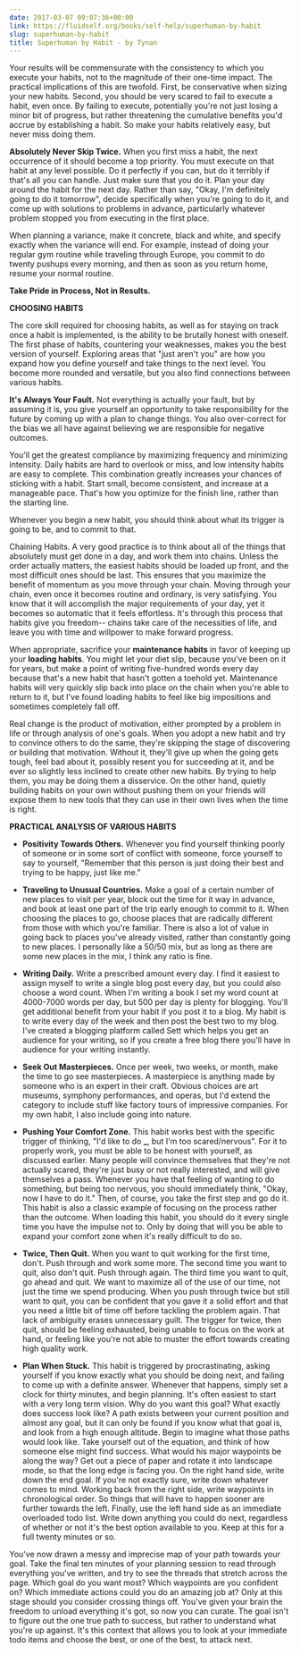 ```yaml
---
date: 2017-03-07 09:07:36+00:00
link: https://fluidself.org/books/self-help/superhuman-by-habit
slug: superhuman-by-habit
title: Superhuman by Habit - by Tynan
---
```


Your results will be commensurate with the consistency to which you execute your habits, not to the magnitude of their one-time impact. The practical implications of this are twofold. First, be conservative when sizing your new habits. Second, you should be very scared to fail to execute a habit, even once. By failing to execute, potentially you're not just losing a minor bit of progress, but rather threatening the cumulative benefits you'd accrue by establishing a habit. So make your habits relatively easy, but never miss doing them.

**Absolutely Never Skip Twice.** When you first miss a habit, the next occurrence of it should become a top priority. You must execute on that habit at any level possible. Do it perfectly if you can, but do it terribly if that's all you can handle. Just make sure that you do it. Plan your day around the habit for the next day. Rather than say, "Okay, I'm definitely going to do it tomorrow", decide specifically when you're going to do it, and come up with solutions to problems in advance, particularly whatever problem stopped you from executing in the first place.

When planning a variance, make it concrete, black and white, and specify exactly when the variance will end. For example, instead of doing your regular gym routine while traveling through Europe, you commit to do twenty pushups every morning, and then as soon as you return home, resume your normal routine.

**Take Pride in Process, Not in Results.**

**CHOOSING HABITS**

The core skill required for choosing habits, as well as for staying on track once a habit is implemented, is the ability to be brutally honest with oneself. The first phase of habits, countering your weaknesses, makes you the best version of yourself. Exploring areas that "just aren't you" are how you expand how you define yourself and take things to the next level. You become more rounded and versatile, but you also find connections between various habits.

**It's Always Your Fault.** Not everything is actually your fault, but by assuming it is, you give yourself an opportunity to take responsibility for the future by coming up with a plan to change things. You also over-correct for the bias we all have against believing we are responsible for negative outcomes.

You'll get the greatest compliance by maximizing frequency and minimizing intensity. Daily habits are hard to overlook or miss, and low intensity habits are easy to complete. This combination greatly increases your chances of sticking with a habit. Start small, become consistent, and increase at a manageable pace. That's how you optimize for the finish line, rather than the starting line.

Whenever you begin a new habit, you should think about what its trigger is going to be, and to commit to that.

Chaining Habits. A very good practice is to think about all of the things that absolutely must get done in a day, and work them into chains. Unless the order actually matters, the easiest habits should be loaded up front, and the most difficult ones should be last. This ensures that you maximize the benefit of momentum as you move through your chain. Moving through your chain, even once it becomes routine and ordinary, is very satisfying. You know that it will accomplish the major requirements of your day, yet it becomes so automatic that it feels effortless. It's through this process that habits give you freedom-- chains take care of the necessities of life, and leave you with time and willpower to make forward progress.

When appropriate, sacrifice your **maintenance habits** in favor of keeping up your **loading habits**. You might let your diet slip, because you've been on it for years, but make a point of writing five-hundred words every day because that's a new habit that hasn't gotten a toehold yet. Maintenance habits will very quickly slip back into place on the chain when you're able to return to it, but I've found loading habits to feel like big impositions and sometimes completely fall off.

Real change is the product of motivation, either prompted by a problem in life or through analysis of one's goals. When you adopt a new habit and try to convince others to do the same, they're skipping the stage of discovering or building that motivation. Without it, they'll give up when the going gets tough, feel bad about it, possibly resent you for succeeding at it, and be ever so slightly less inclined to create other new habits. By trying to help them, you may be doing them a disservice. On the other hand, quietly building habits on your own without pushing them on your friends will expose them to new tools that they can use in their own lives when the time is right.

**PRACTICAL ANALYSIS OF VARIOUS HABITS**

- **Positivity Towards Others.** Whenever you find yourself thinking poorly of someone or in some sort of conflict with someone, force yourself to say to yourself, "Remember that this person is just doing their best and trying to be happy, just like me."

- **Traveling to Unusual Countries.** Make a goal of a certain number of new places to visit per year, block out the time for it way in advance, and book at least one part of the trip early enough to commit to it. When choosing the places to go, choose places that are radically different from those with which you're familiar. There is also a lot of value in going back to places you've already visited, rather than constantly going to new places. I personally like a 50/50 mix, but as long as there are some new places in the mix, I think any ratio is fine.

- **Writing Daily.** Write a prescribed amount every day. I find it easiest to assign myself to write a single blog post every day, but you could also choose a word count. When I'm writing a book I set my word count at 4000-7000 words per day, but 500 per day is plenty for blogging. You'll get additional benefit from your habit if you post it to a blog. My habit is to write every day of the week and then post the best two to my blog. I've created a blogging platform called Sett which helps you get an audience for your writing, so if you create a free blog there you'll have in audience for your writing instantly.

- **Seek Out Masterpieces.** Once per week, two weeks, or month, make the time to go see masterpieces. A masterpiece is anything made by someone who is an expert in their craft. Obvious choices are art museums, symphony performances, and operas, but I'd extend the category to include stuff like factory tours of impressive companies. For my own habit, I also include going into nature.

- **Pushing Your Comfort Zone.** This habit works best with the specific trigger of thinking, "I'd like to do **\_**, but I'm too scared/nervous". For it to properly work, you must be able to be honest with yourself, as discussed earlier. Many people will convince themselves that they're not actually scared, they're just busy or not really interested, and will give themselves a pass. Whenever you have that feeling of wanting to do something, but being too nervous, you should immediately think, "Okay, now I have to do it." Then, of course, you take the first step and go do it. This habit is also a classic example of focusing on the process rather than the outcome. When loading this habit, you should do it every single time you have the impulse not to. Only by doing that will you be able to expand your comfort zone when it's really difficult to do so.

- **Twice, Then Quit.** When you want to quit working for the first time, don't. Push through and work some more. The second time you want to quit, also don't quit. Push through again. The third time you want to quit, go ahead and quit. We want to maximize all of the use of our time, not just the time we spend producing. When you push through twice but still want to quit, you can be confident that you gave it a solid effort and that you need a little bit of time off before tackling the problem again. That lack of ambiguity erases unnecessary guilt. The trigger for twice, then quit, should be feeling exhausted, being unable to focus on the work at hand, or feeling like you're not able to muster the effort towards creating high quality work.

- **Plan When Stuck.** This habit is triggered by procrastinating, asking yourself if you know exactly what you should be doing next, and failing to come up with a definite answer. Whenever that happens, simply set a clock for thirty minutes, and begin planning. It's often easiest to start with a very long term vision. Why do you want this goal? What exactly does success look like? A path exists between your current position and almost any goal, but it can only be found if you know what that goal is, and look from a high enough altitude. Begin to imagine what those paths would look like. Take yourself out of the equation, and think of how someone else might find success. What would his major waypoints be along the way? Get out a piece of paper and rotate it into landscape mode, so that the long edge is facing you. On the right hand side, write down the end goal. If you're not exactly sure, write down whatever comes to mind. Working back from the right side, write waypoints in chronological order. So things that will have to happen sooner are further towards the left. Finally, use the left hand side as an immediate overloaded todo list. Write down anything you could do next, regardless of whether or not it's the best option available to you. Keep at this for a full twenty minutes or so.

You've now drawn a messy and imprecise map of your path towards your goal. Take the final ten minutes of your planning session to read through everything you've written, and try to see the threads that stretch across the page. Which goal do you want most? Which waypoints are you confident on? Which immediate actions could you do an amazing job at? Only at this stage should you consider crossing things off. You've given your brain the freedom to unload everything it's got, so now you can curate. The goal isn't to figure out the one true path to success, but rather to understand what you're up against. It's this context that allows you to look at your immediate todo items and choose the best, or one of the best, to attack next.
